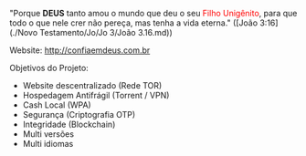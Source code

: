 "Porque **DEUS** tanto amou o mundo que deu o seu <font color="Red">Filho Unigênito</font>, para que todo o que nele crer não pereça, mas tenha a vida eterna." 
([João 3:16](./Novo Testamento/Jo/Jo 3/João 3.16.md))

Website: 
http://confiaemdeus.com.br

Objetivos do Projeto: 
- Website descentralizado (Rede TOR)
- Hospedagem Antifrágil (Torrent / VPN)
- Cash Local (WPA)
- Segurança (Criptografia OTP)
- Integridade (Blockchain)
- Multi versões
- Multi idiomas


